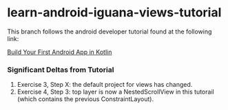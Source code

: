 # learn-android-iguana-views-tutorial

This branch follows the android developer tutorial found at the following link:


[Build Your First Android App in Kotlin](https://developer.android.com/codelabs/build-your-first-android-app-kotlin#0)


### Significant Deltas from Tutorial

1. Exercise 3, Step X: the default project for views has changed.
2. Exercise 4, Step 3: top layer is now a NestedScrollView in this tutorail (which contains the previous ConstraintLayout).


